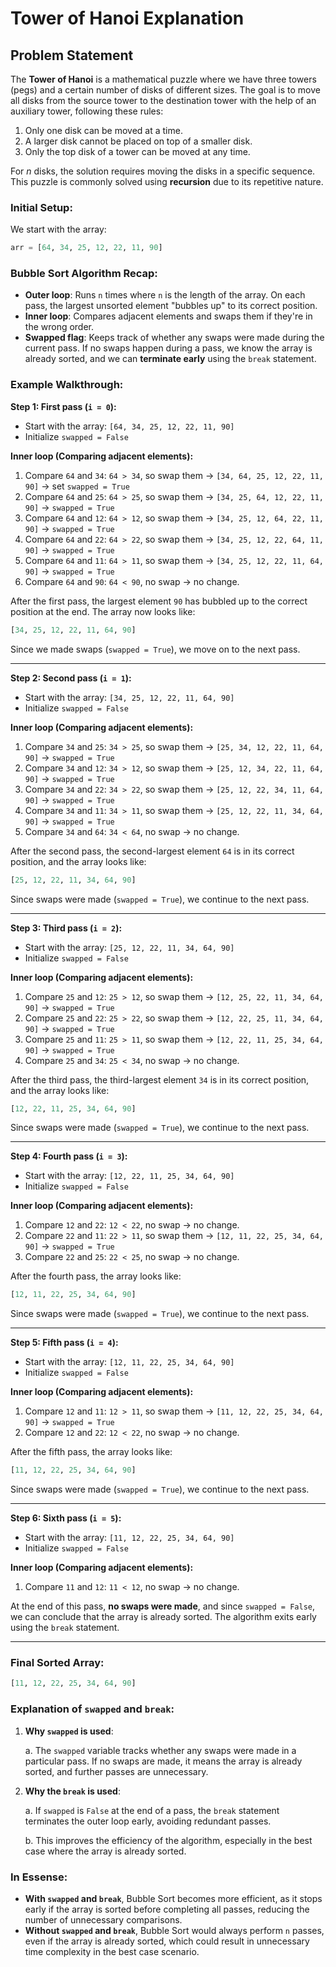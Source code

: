 # Tower of Hanoi Explanation

## Problem Statement

The **Tower of Hanoi** is a mathematical puzzle where we have three towers (pegs) and a certain number of disks of different sizes. The goal is to move all disks from the source tower to the destination tower with the help of an auxiliary tower, following these rules:

1. Only one disk can be moved at a time.
2. A larger disk cannot be placed on top of a smaller disk.
3. Only the top disk of a tower can be moved at any time.

For $n$ disks, the solution requires moving the disks in a specific sequence. This puzzle is commonly solved using **recursion** due to its repetitive nature.

### Initial Setup:

We start with the array:

```python
arr = [64, 34, 25, 12, 22, 11, 90]
```

### Bubble Sort Algorithm Recap:

- **Outer loop**: Runs `n` times where `n` is the length of the array. On each pass, the largest unsorted element "bubbles up" to its correct position.
- **Inner loop**: Compares adjacent elements and swaps them if they're in the wrong order.
- **Swapped flag**: Keeps track of whether any swaps were made during the current pass. If no swaps happen during a pass, we know the array is already sorted, and we can **terminate early** using the `break` statement.

### Example Walkthrough:

**Step 1: First pass (`i = 0`):**

- Start with the array: `[64, 34, 25, 12, 22, 11, 90]`
- Initialize `swapped = False`

**Inner loop (Comparing adjacent elements):**

1. Compare `64` and `34`: `64 > 34`, so swap them → `[34, 64, 25, 12, 22, 11, 90]` → set `swapped = True`
2. Compare `64` and `25`: `64 > 25`, so swap them → `[34, 25, 64, 12, 22, 11, 90]` → `swapped = True`
3. Compare `64` and `12`: `64 > 12`, so swap them → `[34, 25, 12, 64, 22, 11, 90]` → `swapped = True`
4. Compare `64` and `22`: `64 > 22`, so swap them → `[34, 25, 12, 22, 64, 11, 90]` → `swapped = True`
5. Compare `64` and `11`: `64 > 11`, so swap them → `[34, 25, 12, 22, 11, 64, 90]` → `swapped = True`
6. Compare `64` and `90`: `64 < 90`, no swap → no change.

After the first pass, the largest element `90` has bubbled up to the correct position at the end. The array now looks like:

```python
[34, 25, 12, 22, 11, 64, 90]
```

Since we made swaps (`swapped = True`), we move on to the next pass.

---

**Step 2: Second pass (`i = 1`):**

- Start with the array: `[34, 25, 12, 22, 11, 64, 90]`
- Initialize `swapped = False`

**Inner loop (Comparing adjacent elements):**

1. Compare `34` and `25`: `34 > 25`, so swap them → `[25, 34, 12, 22, 11, 64, 90]` → `swapped = True`
2. Compare `34` and `12`: `34 > 12`, so swap them → `[25, 12, 34, 22, 11, 64, 90]` → `swapped = True`
3. Compare `34` and `22`: `34 > 22`, so swap them → `[25, 12, 22, 34, 11, 64, 90]` → `swapped = True`
4. Compare `34` and `11`: `34 > 11`, so swap them → `[25, 12, 22, 11, 34, 64, 90]` → `swapped = True`
5. Compare `34` and `64`: `34 < 64`, no swap → no change.

After the second pass, the second-largest element `64` is in its correct position, and the array looks like:

```python
[25, 12, 22, 11, 34, 64, 90]
```

Since swaps were made (`swapped = True`), we continue to the next pass.

---

**Step 3: Third pass (`i = 2`):**

- Start with the array: `[25, 12, 22, 11, 34, 64, 90]`
- Initialize `swapped = False`

**Inner loop (Comparing adjacent elements):**

1. Compare `25` and `12`: `25 > 12`, so swap them → `[12, 25, 22, 11, 34, 64, 90]` → `swapped = True`
2. Compare `25` and `22`: `25 > 22`, so swap them → `[12, 22, 25, 11, 34, 64, 90]` → `swapped = True`
3. Compare `25` and `11`: `25 > 11`, so swap them → `[12, 22, 11, 25, 34, 64, 90]` → `swapped = True`
4. Compare `25` and `34`: `25 < 34`, no swap → no change.

After the third pass, the third-largest element `34` is in its correct position, and the array looks like:

```python
[12, 22, 11, 25, 34, 64, 90]
```

Since swaps were made (`swapped = True`), we continue to the next pass.

---

**Step 4: Fourth pass (`i = 3`):**

- Start with the array: `[12, 22, 11, 25, 34, 64, 90]`
- Initialize `swapped = False`

**Inner loop (Comparing adjacent elements):**

1. Compare `12` and `22`: `12 < 22`, no swap → no change.
2. Compare `22` and `11`: `22 > 11`, so swap them → `[12, 11, 22, 25, 34, 64, 90]` → `swapped = True`
3. Compare `22` and `25`: `22 < 25`, no swap → no change.

After the fourth pass, the array looks like:

```python
[12, 11, 22, 25, 34, 64, 90]
```

Since swaps were made (`swapped = True`), we continue to the next pass.

---

**Step 5: Fifth pass (`i = 4`):**

- Start with the array: `[12, 11, 22, 25, 34, 64, 90]`
- Initialize `swapped = False`

**Inner loop (Comparing adjacent elements):**

1. Compare `12` and `11`: `12 > 11`, so swap them → `[11, 12, 22, 25, 34, 64, 90]` → `swapped = True`
2. Compare `12` and `22`: `12 < 22`, no swap → no change.

After the fifth pass, the array looks like:

```python
[11, 12, 22, 25, 34, 64, 90]
```

Since swaps were made (`swapped = True`), we continue to the next pass.

---

**Step 6: Sixth pass (`i = 5`):**

- Start with the array: `[11, 12, 22, 25, 34, 64, 90]`
- Initialize `swapped = False`

**Inner loop (Comparing adjacent elements):**

1. Compare `11` and `12`: `11 < 12`, no swap → no change.

At the end of this pass, **no swaps were made**, and since `swapped = False`, we can conclude that the array is already sorted. The algorithm exits early using the `break` statement.

---

### Final Sorted Array:

```python
[11, 12, 22, 25, 34, 64, 90]
```

### Explanation of `swapped` and `break`:

1. **Why `swapped` is used**:

   a. The `swapped` variable tracks whether any swaps were made in a particular pass. If no swaps are made, it means the array is already sorted, and further passes are unnecessary.

2. **Why the `break` is used**:

   a. If `swapped` is `False` at the end of a pass, the `break` statement terminates the outer loop early, avoiding redundant passes.

   b. This improves the efficiency of the algorithm, especially in the best case where the array is already sorted.

### In Essense:

- **With `swapped` and `break`**, Bubble Sort becomes more efficient, as it stops early if the array is sorted before completing all passes, reducing the number of unnecessary comparisons.
- **Without `swapped` and `break`**, Bubble Sort would always perform `n` passes, even if the array is already sorted, which could result in unnecessary time complexity in the best case scenario.
